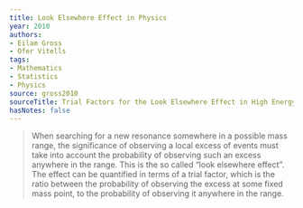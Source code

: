```yaml
---
title: Look Elsewhere Effect in Physics
year: 2010
authors:
- Eilam Gross
- Ofer Vitells
tags:
- Mathematics
- Statistics
- Physics
source: gross2010
sourceTitle: Trial Factors for the Look Elsewhere Effect in High Energy Physics
hasNotes: false
---
```


> When searching for a new resonance somewhere in a possible mass range,
>   the significance of observing a local excess of events must take into account
>   the probability of observing such an excess anywhere in the range.
> This is the so called “look elsewhere effect”.
> The effect can be quantified in terms of a trial factor,
>   which is the ratio between the probability of observing the excess at some fixed mass point,
>   to the probability of observing it anywhere in the range.
